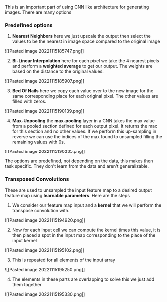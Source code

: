 This is an important part of using CNN like architecture for generating images. There are many options

### Predefined options

1. **Nearest Neighbors** here we just upscale the output then select the values to be the nearest in image space compared to the original image

![[Pasted image 20221115185747.png]]

2. **Bi-Linear Interpolation** here for each pixel we take the 4 nearest pixels and perform a **weighted average** to get our output. The weights are based on the distance to the original values.

![[Pasted image 20221115185907.png]]

3. **Bed Of Nails** here we copy each value over to the new image for the same corresponding place for each original pixel. The other values are filled with zeros.

![[Pasted image 20221115190139.png]]

4. **Max-Unpooling** the **max-pooling** layer in a CNN takes the max value from a pooled section defined for each output pixel. It returns the max for this section and no other values. If we perform this up-sampling in reverse we can use the indices of the max found to unsampled filling the remaining values with 0s.

![[Pasted image 20221115190335.png]]

The options are predefined, not depending on the data, this makes then task specific. They don't learn from the data and aren't generalizable.

### Transposed Convolutions
These are used to unsampled the input feature map to a desired output feature map using **learnable parameters**. Here are the steps

1. We consider our feature map input and a **kernel** that we will perform the transpose convolution with.

![[Pasted image 20221115194920.png]]



2. Now for each input cell we can compute the kernel times this value, it is then placed a spot in the input map corresponding to the place of the input kernel

![[Pasted image 20221115195102.png]]

3. This is repeated for all elements of the input array

![[Pasted image 20221115195250.png]]

4. The elements in these parts are overlapping to solve this we just add them together

![[Pasted image 20221115195330.png]]

